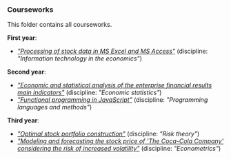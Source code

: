 ### Courseworks
This folder contains all courseworks.

**First year**:
- [*"Processing of stock data in MS Excel and MS Access"*](./1_information_technology_in_economics) (discipline: *"Information technology in the economics"*)

**Second year**:
- [*"Economic and statistical analysis of the enterprise financial results main indicators"*](./2_economic_statistics) (discipline: *"Economic statistics"*)
- [*"Functional programming in JavaScript"*](./2_programming_languages_and_methods) (discipline: *"Programming languages and methods"*)

**Third year**:
- [*"Optimal stock portfolio construction"*](./3_risk_theory) (discipline: *"Risk theory"*)
- [*"Modeling and forecasting the stock price of 'The Coca-Cola Company' considering the risk of increased volatility"*](./3_econometrics) (discipline: *"Econometrics"*)
